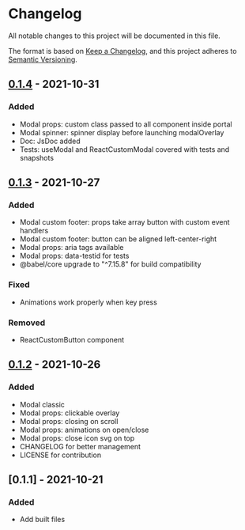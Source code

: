 # Changelog

All notable changes to this project will be documented in this file.

The format is based on [Keep a Changelog](https://keepachangelog.com/en/1.0.0/),
and this project adheres to [Semantic Versioning](https://semver.org/spec/v2.0.0.html).

## [0.1.4] - 2021-10-31

### Added
- Modal props: custom class passed to all component inside portal
- Modal spinner: spinner display before launching modalOverlay
- Doc: JsDoc added
- Tests: useModal and ReactCustomModal covered with tests and snapshots

## [0.1.3] - 2021-10-27

### Added
- Modal custom footer: props take array button with custom event handlers
- Modal custom footer: button can be aligned left-center-right
- Modal props: aria tags available
- Modal props: data-testid for tests
- @babel/core upgrade to "^7.15.8" for build compatibility

### Fixed
- Animations work properly when key press

### Removed
- ReactCustomButton component

## [0.1.2] - 2021-10-26

### Added

- Modal classic
- Modal props: clickable overlay
- Modal props: closing on scroll
- Modal props: animations on open/close
- Modal props: close icon svg on top
- CHANGELOG for better management
- LICENSE for contribution

## [0.1.1] - 2021-10-21

### Added

- Add built files
  
[0.1.4]: https://github.com/audreydiez/react-custom-modal/pull/2
[0.1.3]: https://github.com/audreydiez/react-custom-modal/pull/1
[0.1.2]: https://github.com/audreydiez/react-custom-modal/commit/5b8e4da76e1655a393969549e12721bd7ac6840a
[0.1.0]: https://github.com/audreydiez/react-custom-modal/commit/77b4b2bd629a8df02077826cd73d16561e63119f
